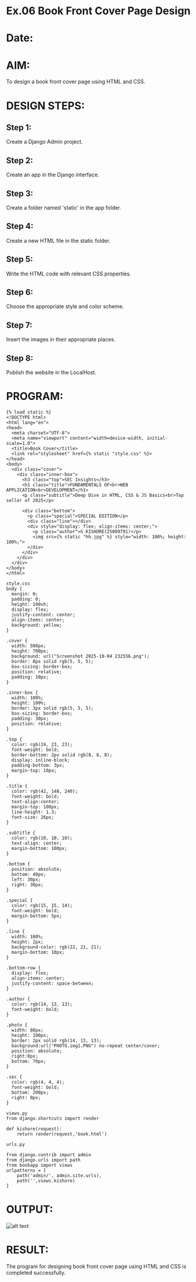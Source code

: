 # Ex.06 Book Front Cover Page Design
# Date:
# AIM:
To design a book front cover page using HTML and CSS.

# DESIGN STEPS:
## Step 1:
Create a Django Admin project.

## Step 2:
Create an app in the Django interface.

## Step 3:
Create a folder named 'static' in the app folder.

## Step 4:
Create a new HTML file in the static folder.

## Step 5:
Write the HTML code with relevant CSS properties.

## Step 6:
Choose the appropriate style and color scheme.

## Step 7:
Insert the images in their appropriate places.

## Step 8:
Publish the website in the LocalHost.

# PROGRAM:
```
{% load static %}
<!DOCTYPE html>
<html lang="en">
<head>
  <meta charset="UTF-8">
  <meta name="viewport" content="width=device-width, initial-scale=1.0">
  <title>Book Cover</title>
  <link rel="stylesheet" href={% static "style.css" %}>
</head>
<body>
  <div class="cover">
    <div class="inner-box">
      <h3 class="top">SEC Insights</h3>
      <h1 class="title">FUNDAMENTALS OF<br>WEB APPLICATION<br>DEVELOPMENT</h1>
      <p class="subtitle">Deep Dive in HTML, CSS & JS Basics<br>Top seller of 2025</p>

      <div class="bottom">
        <p class="special">SPECIAL EDITION</p>
        <div class="line"></div>
        <div style="display: flex; align-items: center;">
          <p class="author">G KISHORE(25009791)</p>
          <img src={% static "hh.jpg" %} style="width: 100%; height: 100%;">
        </div>
      </div>
    </div>
  </div>
</body>
</html>

style.css
body {
  margin: 0;
  padding: 0;
  height: 100vh;
  display: flex;
  justify-content: center;
  align-items: center;
  background: yellow;
}

.cover {
  width: 500px;
  height: 700px;
  background: url("Screenshot 2025-10-04 232556.png");
  border: 8px solid rgb(5, 5, 5); 
  box-sizing: border-box;
  position: relative;
  padding: 10px;
}
 
.inner-box {
  width: 100%;
  height: 100%;
  border: 3px solid rgb(5, 5, 5);
  box-sizing: border-box;
  padding: 30px;
  position: relative;
}

.top {
  color: rgb(24, 23, 23);
  font-weight: bold;
  border-bottom: 2px solid rgb(8, 8, 8);
  display: inline-block;
  padding-bottom: 3px;
  margin-top: 10px;
}

.title {
  color: rgb(42, 148, 240);
  font-weight: bold;
  text-align:center;
  margin-top: 100px;
  line-height: 1.3;
  font-size: 26px;
}

.subtitle {
  color: rgb(10, 10, 10);
  text-align: center;
  margin-bottom: 100px;
}

.bottom {
  position: absolute;
  bottom: 40px;
  left: 30px;
  right: 30px;
}

.special {
  color: rgb(15, 15, 14);
  font-weight: bold;
  margin-bottom: 5px;
}

.line {
  width: 100%;
  height: 2px;
  background-color: rgb(22, 21, 21);
  margin-bottom: 10px;
}

.bottom-row {
  display: flex;
  align-items: center;
  justify-content: space-between;
}

.author {
  color: rgb(14, 13, 13);
  font-weight: bold;
}

.photo {
  width: 80px;
  height: 100px;
  border: 2px solid rgb(14, 13, 13);
  background:url("PHOTO.img1.PNG") no-repeat center/cover;
  position: absolute;
  right:0px;
  bottom: 70px;
}

.sec {
  color: rgb(4, 4, 4);
  font-weight: bold;
  bottom: 200px;
  right: 0px;
}

views.py
from django.shortcuts import render

def kishore(request):
    return render(request,'book.html')

urls.py

from django.contrib import admin
from django.urls import path
from bookapp import views
urlpatterns = [
    path('admin/', admin.site.urls),
    path('',views.kishore)
]

```

# OUTPUT:
![alt text](1.png)

# RESULT:
The program for designing book front cover page using HTML and CSS is completed successfully.
